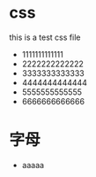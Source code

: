 # css
this is a test css file
- 1111111111111
- 2222222222222
- 3333333333333
- 4444444444444
- 5555555555555
- 6666666666666

# 字母
- aaaaa